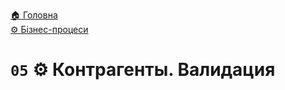 ﻿[🏠 Головна](../../../README.MD)  
[⚙️ Бізнес-процеси](../../README.MD) 

# `05` ⚙️ Контрагенты. Валидация
